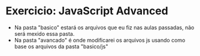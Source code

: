 # Exercicio: JavaScript Advanced
- Na pasta "basico" estará os arquivos que eu fiz nas aulas passadas, não será mexido essa pasta.
- Na pasta "avancado" é onde modificarei os arquivos js usando como base os arquivos da pasta "basico/js"